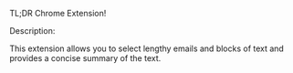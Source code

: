 TL;DR Chrome Extension!

Description:

This extension allows you to select lengthy emails and blocks of text and provides a concise summary of the text.
